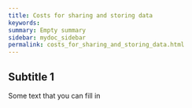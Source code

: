 ```yaml
---
title: Costs for sharing and storing data
keywords:
summary: Empty summary
sidebar: mydoc_sidebar
permalink: costs_for_sharing_and_storing_data.html
---
```


## Subtitle 1

Some text that you can fill in